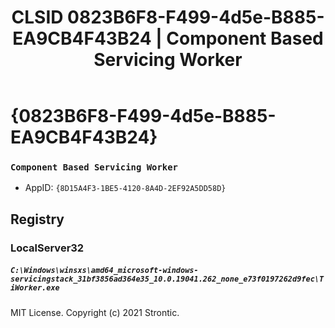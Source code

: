 ﻿---
title: "CLSID 0823B6F8-F499-4d5e-B885-EA9CB4F43B24 | Component Based Servicing Worker"
excerpt: What is COM-Object CLSID 0823B6F8-F499-4d5e-B885-EA9CB4F43B24?
---

# {0823B6F8-F499-4d5e-B885-EA9CB4F43B24}

### `Component Based Servicing Worker`
* AppID: `{8D15A4F3-1BE5-4120-8A4D-2EF92A5DD58D}`

## Registry


### LocalServer32

##### `C:\Windows\winsxs\amd64_microsoft-windows-servicingstack_31bf3856ad364e35_10.0.19041.262_none_e73f0197262d9fec\TiWorker.exe`

MIT License. Copyright (c) 2021 Strontic.


